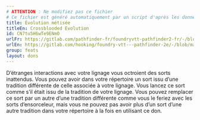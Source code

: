 ```yaml
---
# ATTENTION : Ne modifiez pas ce fichier
# Ce fichier est généré automatiquement par un script d'après les données du module Foundry VTT officiel et de sa traduction
title: Évolution métisée
titleEn: Crossblooded Evolution
id: CN7tu5H6wTe9ENmO
urlFr: https://gitlab.com/pathfinder-fr/foundryvtt-pathfinder2-fr/-/blob/master/data/feats/CN7tu5H6wTe9ENmO.htm
urlEn: https://gitlab.com/hooking/foundry-vtt---pathfinder-2e/-/blob/master/packs/data/feats.db/crossblooded-evolution.json
group: feats
layout: dons
---
```

D’étranges interactions avec votre lignage vous octroient des sorts inattendus. Vous pouvez avoir dans votre répertoire un sort issu d’une tradition différente de celle associée à votre lignage. Vous lancez ce sort comme s’il était issu de la tradition de votre lignage. Vous pouvez remplacer ce sort par un autre d’une tradition différente comme vous le feriez avec les sorts d’ensorceleur, mais vous ne pouvez pas avoir plus d’un sort d’une autre tradition dans votre répertoire à la fois en utilisant ce don.


